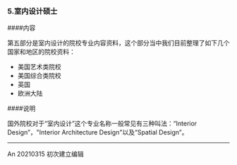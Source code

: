 ### 5.室内设计硕士  


####内容  

第五部分是室内设计的院校专业内容资料，这个部分当中我们目前整理了如下几个国家和地区的院校资料：  

- 美国艺术类院校  
- 美国综合类院校  
- 英国  
- 欧洲大陆   


####说明  

国外院校对于“室内设计”这个专业名称一般常见有三种叫法：“Interior Design”，"Interior Architecture Design"以及“Spatial Design”。




---

An 20210315 初次建立编辑  
